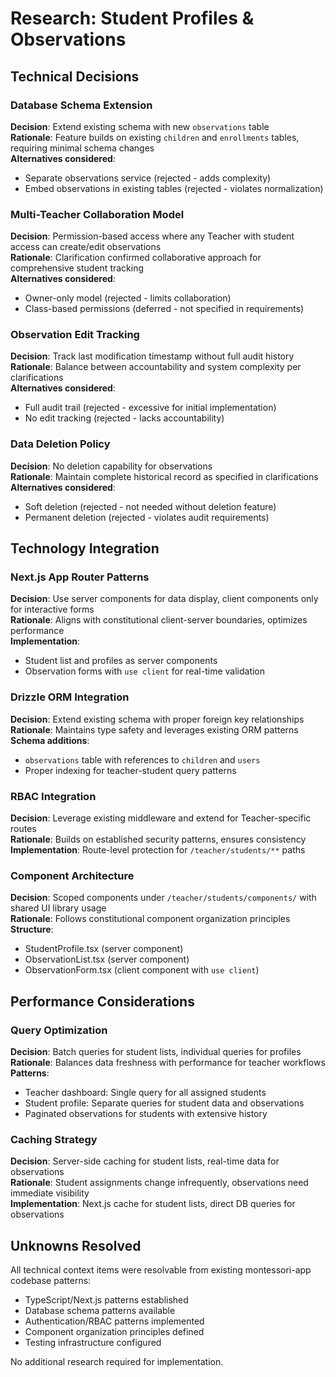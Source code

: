 # Research: Student Profiles & Observations

## Technical Decisions

### Database Schema Extension
**Decision**: Extend existing schema with new `observations` table  
**Rationale**: Feature builds on existing `children` and `enrollments` tables, requiring minimal schema changes  
**Alternatives considered**: 
- Separate observations service (rejected - adds complexity)
- Embed observations in existing tables (rejected - violates normalization)

### Multi-Teacher Collaboration Model
**Decision**: Permission-based access where any Teacher with student access can create/edit observations  
**Rationale**: Clarification confirmed collaborative approach for comprehensive student tracking  
**Alternatives considered**:
- Owner-only model (rejected - limits collaboration)
- Class-based permissions (deferred - not specified in requirements)

### Observation Edit Tracking
**Decision**: Track last modification timestamp without full audit history  
**Rationale**: Balance between accountability and system complexity per clarifications  
**Alternatives considered**:
- Full audit trail (rejected - excessive for initial implementation)
- No edit tracking (rejected - lacks accountability)

### Data Deletion Policy
**Decision**: No deletion capability for observations  
**Rationale**: Maintain complete historical record as specified in clarifications  
**Alternatives considered**:
- Soft deletion (rejected - not needed without deletion feature)
- Permanent deletion (rejected - violates audit requirements)

## Technology Integration

### Next.js App Router Patterns
**Decision**: Use server components for data display, client components only for interactive forms  
**Rationale**: Aligns with constitutional client-server boundaries, optimizes performance  
**Implementation**: 
- Student list and profiles as server components
- Observation forms with `use client` for real-time validation

### Drizzle ORM Integration
**Decision**: Extend existing schema with proper foreign key relationships  
**Rationale**: Maintains type safety and leverages existing ORM patterns  
**Schema additions**:
- `observations` table with references to `children` and `users`
- Proper indexing for teacher-student query patterns

### RBAC Integration
**Decision**: Leverage existing middleware and extend for Teacher-specific routes  
**Rationale**: Builds on established security patterns, ensures consistency  
**Implementation**: Route-level protection for `/teacher/students/**` paths

### Component Architecture
**Decision**: Scoped components under `/teacher/students/components/` with shared UI library usage  
**Rationale**: Follows constitutional component organization principles  
**Structure**:
- StudentProfile.tsx (server component)
- ObservationList.tsx (server component)  
- ObservationForm.tsx (client component with `use client`)

## Performance Considerations

### Query Optimization
**Decision**: Batch queries for student lists, individual queries for profiles  
**Rationale**: Balances data freshness with performance for teacher workflows  
**Patterns**:
- Teacher dashboard: Single query for all assigned students
- Student profile: Separate queries for student data and observations
- Paginated observations for students with extensive history

### Caching Strategy
**Decision**: Server-side caching for student lists, real-time data for observations  
**Rationale**: Student assignments change infrequently, observations need immediate visibility  
**Implementation**: Next.js cache for student lists, direct DB queries for observations

## Unknowns Resolved

All technical context items were resolvable from existing montessori-app codebase patterns:
- TypeScript/Next.js patterns established
- Database schema patterns available  
- Authentication/RBAC patterns implemented
- Component organization principles defined
- Testing infrastructure configured

No additional research required for implementation.